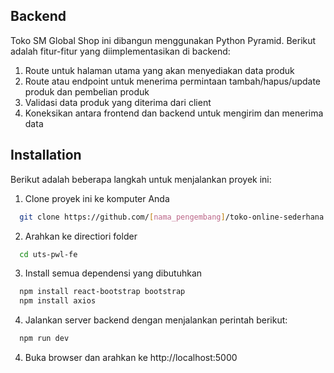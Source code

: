 ## Backend

Toko SM Global Shop ini dibangun menggunakan Python Pyramid. Berikut adalah fitur-fitur yang diimplementasikan di backend:

1. Route untuk halaman utama yang akan menyediakan data produk
2. Route atau endpoint untuk menerima permintaan tambah/hapus/update produk dan pembelian produk
3. Validasi data produk yang diterima dari client
4. Koneksikan antara frontend dan backend untuk mengirim dan menerima data

## Installation

Berikut adalah beberapa langkah untuk menjalankan proyek ini:
1. Clone proyek ini ke komputer Anda
```bash
  git clone https://github.com/[nama_pengembang]/toko-online-sederhana.git
```
2. Arahkan ke directiori folder
```bash
  cd uts-pwl-fe
```
3. Install semua dependensi yang dibutuhkan
```bash
  npm install react-bootstrap bootstrap
  npm install axios
```
4. Jalankan server backend dengan menjalankan perintah berikut:

```bash
  npm run dev
```
4. Buka browser dan arahkan ke http://localhost:5000
